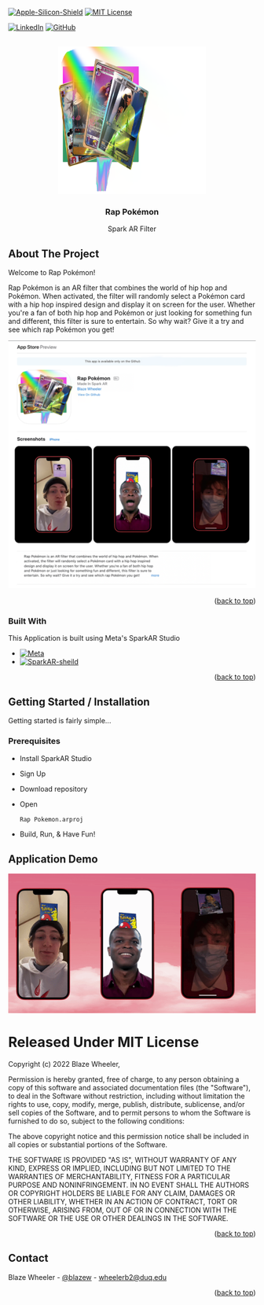 
<!-- Improved compatibility of back to top link: See: https://github.com/othneildrew/Best-README-Template/pull/73 -->
<a name="readme-top"></a>



<!-- PROJECT SHIELDS -->
<!--
*** I'm using markdown "reference style" links for readability.
*** Reference links are enclosed in brackets [ ] instead of parentheses ( ).
*** See the bottom of this document for the declaration of the reference variables
*** for contributors-url, forks-url, etc. This is an optional, concise syntax you may use.
*** https://www.markdownguide.org/basic-syntax/#reference-style-links
-->
[![Apple-Silicon-Shield]][Apple-Silicon-Shield-url]
[![MIT License][license-shield]][license-url]


[![LinkedIn][linkedin-shield]][linkedin-url]
[![GitHub][GitHub-shield]][GitHub-url]



<!-- PROJECT LOGO -->
<br />
<div align="center">
  <a href="https://github.com/BlazeWheeler/Swift_Projects/">
    <img src="Images/RapPokemonIcon.png" alt="Logo" width="300" height="300">
  </a>

  <h3 align="center">Rap Pokémon</h3>

  <p align="center">
   Spark AR Filter
    <br />
    </div>





<!-- ABOUT THE PROJECT -->
## About The Project




Welcome to Rap Pokémon!

Rap Pokémon is an AR filter that combines the world of hip hop and Pokémon. When activated, the filter will randomly select a Pokémon card with a hip hop inspired design and display it on screen for the user. Whether you're a fan of both hip hop and Pokémon or just looking for something fun and different, this filter is sure to entertain. So why wait? Give it a try and see which rap Pokémon you get!


![App Preview](Images/AppPreview.png)



<p align="right">(<a href="#readme-top">back to top</a>)</p>



### Built With

This Application is built using Meta's SparkAR Studio

* [![Meta][Meta-sheild]][Meta-url]
* [![SparkAR-sheild][SparkAR-sheild]][SparkAR-url]


<p align="right">(<a href="#readme-top">back to top</a>)</p>



<!-- GETTING STARTED -->
## Getting Started / Installation

Getting started is fairly simple...

### Prerequisites


* Install SparkAR Studio
* Sign Up
* Download repository 
* Open 
  ```sh
  Rap Pokemon.arproj

  ```


* Build, Run, & Have Fun!


<!-- Demo -->
## Application Demo
![App Preview](Images/AppPreview.gif)

 



<!-- LICENSE -->



# Released Under MIT License

Copyright (c) 2022 Blaze Wheeler,

Permission is hereby granted, free of charge, to any person
obtaining a copy of this software and associated documentation
files (the "Software"), to deal in the Software without
restriction, including without limitation the rights to use,
copy, modify, merge, publish, distribute, sublicense, and/or sell
copies of the Software, and to permit persons to whom the
Software is furnished to do so, subject to the following
conditions:

The above copyright notice and this permission notice shall be
included in all copies or substantial portions of the Software.

THE SOFTWARE IS PROVIDED "AS IS", WITHOUT WARRANTY OF ANY KIND,
EXPRESS OR IMPLIED, INCLUDING BUT NOT LIMITED TO THE WARRANTIES
OF MERCHANTABILITY, FITNESS FOR A PARTICULAR PURPOSE AND
NONINFRINGEMENT. IN NO EVENT SHALL THE AUTHORS OR COPYRIGHT
HOLDERS BE LIABLE FOR ANY CLAIM, DAMAGES OR OTHER LIABILITY,
WHETHER IN AN ACTION OF CONTRACT, TORT OR OTHERWISE, ARISING
FROM, OUT OF OR IN CONNECTION WITH THE SOFTWARE OR THE USE OR
OTHER DEALINGS IN THE SOFTWARE.
<p align="right">(<a href="#readme-top">back to top</a>)</p>



<!-- CONTACT -->
## Contact

Blaze Wheeler - [@blazew](https://www.instagram.com/blazew/) - wheelerb2@duq.edu



<p align="right">(<a href="#readme-top">back to top</a>)</p>







<!-- MARKDOWN LINKS & IMAGES -->
<!-- https://www.markdownguide.org/basic-syntax/#reference-style-links -->



[Apple-License]: https://img.shields.io/badge/LICENSE-ASPL-999999?style=for-the-badge&logo=apple&logoColor=white
[Apple-License-url]: https://opensource.apple.com/apsl/
[Apple-Silicon-Shield]: https://img.shields.io/badge/Apple-Silicon_M2-999999?style=for-the-badge&logo=apple&logoColor=white
[Apple-Silicon-Shield-url]: https://support.apple.com/en-us/HT211814

[license-shield]: https://img.shields.io/github/license/othneildrew/Best-README-Template.svg?style=for-the-badge
[license-url]: https://www.mit.edu/~amini/LICENSE.md
[linkedin-shield]: https://img.shields.io/badge/-LinkedIn-black.svg?style=for-the-badge&logo=linkedin&colorB=555

[linkedin-url]:https://www.linkedin.com/in/blaze-wheeler-8306a2223/
[GitHub-shield]: 	https://img.shields.io/badge/GitHub-100000?style=for-the-badge&logo=github&logoColor=white
[GitHub-url]: https://github.com/blazeWheeler

[SparkAR-sheild]: https://img.shields.io/badge/Spark%20AR-FF5C83.svg?style=for-the-badge&logo=Spark-AR&logoColor=white
[SparkAR-url]: https://sparkar.facebook.com/ar-studio/

[Meta-sheild]: https://img.shields.io/badge/Meta-0467DF.svg?style=for-the-badge&logo=Meta&logoColor=white
[Meta-url]: https://img.shields.io/badge/Meta-0467DF.svg?style=for-the-badge&logo=Meta&logoColor=white
